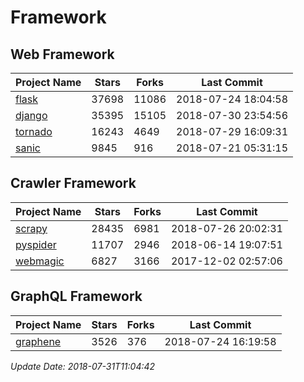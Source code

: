 # Framework

## Web Framework

| Project Name | Stars | Forks | Last Commit |
| ------------ | ----- | ----- | ----------- |
| [flask](https://github.com/pallets/flask) | 37698 | 11086 | 2018-07-24 18:04:58 |
| [django](https://github.com/django/django) | 35395 | 15105 | 2018-07-30 23:54:56 |
| [tornado](https://github.com/tornadoweb/tornado) | 16243 | 4649 | 2018-07-29 16:09:31 |
| [sanic](https://github.com/channelcat/sanic) | 9845 | 916 | 2018-07-21 05:31:15 |

## Crawler Framework

| Project Name | Stars | Forks | Last Commit |
| ------------ | ----- | ----- | ----------- |
| [scrapy](https://github.com/scrapy/scrapy) | 28435 | 6981 | 2018-07-26 20:02:31 |
| [pyspider](https://github.com/binux/pyspider) | 11707 | 2946 | 2018-06-14 19:07:51 |
| [webmagic](https://github.com/code4craft/webmagic) | 6827 | 3166 | 2017-12-02 02:57:06 |

## GraphQL Framework

| Project Name | Stars | Forks | Last Commit |
| ------------ | ----- | ----- | ----------- |
| [graphene](https://github.com/graphql-python/graphene) | 3526 | 376 | 2018-07-24 16:19:58 |

*Update Date: 2018-07-31T11:04:42*